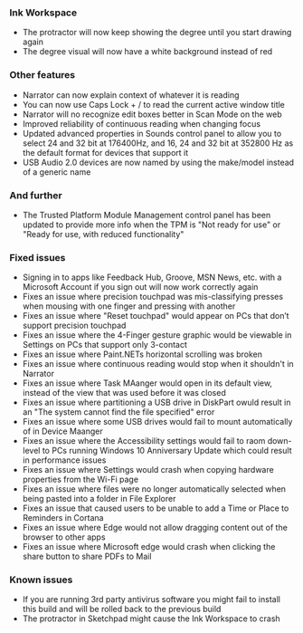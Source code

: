 ### Ink Workspace
- The protractor will now keep showing the degree until you start drawing again
- The degree visual will now have a white background instead of red

### Other features
- Narrator can now explain context of whatever it is reading
- You can now use Caps Lock + / to read the current active window title
- Narrator will no recognize edit boxes better in Scan Mode on the web
- Improved reliability of continuous reading when changing focus
- Updated advanced properties in Sounds control panel to allow you to select 24 and 32 bit at 176400Hz, and 16, 24 and 32 bit at 352800 Hz as the default format for devices that support it
- USB Audio 2.0 devices are now named by using the make/model instead of a generic name

### And further
- The Trusted Platform Module Management control panel has been updated to provide more info when the TPM is "Not ready for use" or "Ready for use, with reduced functionality"

### Fixed issues
- Signing in to apps like Feedback Hub, Groove, MSN News, etc. with a Microsoft Account if you sign out will now work correctly again
- Fixes an issue where precision touchpad was mis-classifying presses when mousing with one finger and pressing with another
- Fixes an issue where "Reset touchpad" would appear on PCs that don’t support precision touchpad
- Fixes an issue where the 4-Finger gesture graphic would be viewable in Settings on PCs that support only 3-contact
- Fixes an issue where Paint.NETs horizontal scrolling was broken
- Fixes an issue where continuous reading would stop when it shouldn't in Narrator
- Fixes an issue where Task MAanger would open in its default view, instead of the view that was used before it was closed
- Fixes an issue where partitioning a USB drive in DiskPart owuld result in an "The system cannot find the file specified" error
- Fixes an issue where some USB drives would fail to mount automatically of in Device Maanger
- Fixes an issue where the Accessibility settings would fail to raom down-level to PCs running Windows 10 Anniversary Update which could result in performance issues
- Fixes an issue where Settings would crash when copying hardware properties from the Wi-Fi page
- Fixes an issue where files were no longer automatically selected when being pasted into a folder in File Explorer
- Fixes an issue that caused users to be unable to add a Time or Place to Reminders in Cortana
- Fixes an issue where Edge would not allow dragging content out of the browser to other apps
- Fixes an issue where Microsoft edge would crash when clicking the share button to share PDFs to Mail

### Known issues
- If you are running 3rd party antivirus software you might fail to install this build and will be rolled back to the previous build
- The protractor in Sketchpad might cause the Ink Workspace to crash